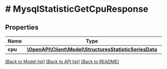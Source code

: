 # # MysqlStatisticGetCpuResponse

## Properties

Name | Type | Description | Notes
------------ | ------------- | ------------- | -------------
**cpu** | [**\OpenAPI\Client\Model\StructuresStatisticSeriesData**](StructuresStatisticSeriesData.md) |  | [optional]

[[Back to Model list]](../../README.md#models) [[Back to API list]](../../README.md#endpoints) [[Back to README]](../../README.md)

